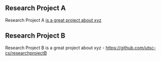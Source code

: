 
## Research Project A

Research Project A [is a great project about xyz](https://github.com/utsc-cs/researchprojectA)

## Research Project B 

Research Project B is a great project about xyz - https://github.com/utsc-cs/researchprojectB

